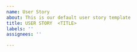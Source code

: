 ```yaml
---
name: User Story
about: This is our default user story template
title: USER STORY  <TITLE>
labels: ''
assignees: ''

---
```



